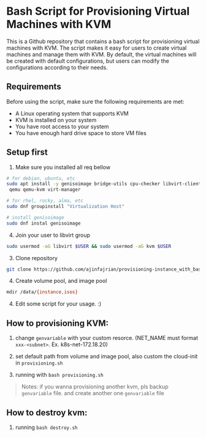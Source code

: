 # Bash Script for Provisioning Virtual Machines with KVM

This is a Github repository that contains a bash script for provisioning virtual machines with KVM. The script makes it easy for users to create virtual machines and manage them with KVM. By default, the virtual machines will be created with default configurations, but users can modify the configurations according to their needs.

## Requirements
Before using the script, make sure the following requirements are met:

- A Linux operating system that supports KVM
- KVM is installed on your system
- You have root access to your system
- You have enough hard drive space to store VM files

## Setup first

1. Make sure you installed all req bellow

```bash
# for debian, ubuntu, etc
sudo apt install -y genisoimage bridge-utils cpu-checker libvirt-clients libvirt-daemon libvirt-daemon-system
 qemu qemu-kvm virt-manager

# for rhel, rocky, alma, etc
sudo dnf groupinstall "Virtualization Host"

# install genisoimage
sudo dnf instal genisoimage
```

4. Join your user to libvirt group
```bash
sudo usermod -aG libvirt $USER && sudo usermod -aG kvm $USER
```

3. Clone repository

```bash
git clone https://github.com/ajinfajrian/provisioning-instance_with_bash.git
```

4. Create volume pool, and image pool

```sh
mdir /data/{instance,isos}
```

4. Edit some script for your usage. :)

## How to provisioning KVM:

1. change `genvariable` with your custom resorce. (NET_NAME must format `xxx-<subnet>`. Ex. k8s-net-172.18.20)

2. set default path from volume and image pool, also custom the cloud-init in `provisioning.sh`

3. running with `bash provisioning.sh`


> Notes: if you wanna provisioning another kvm, pls backup `genvariable` file. and create another one `genvariable` file

## How to destroy kvm:

1. running `bash destroy.sh`
